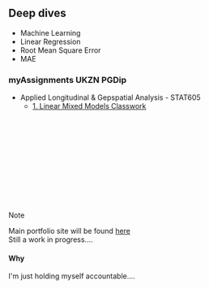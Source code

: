 ## Deep dives
  - Machine Learning
  - Linear Regression
  - Root Mean Square Error
  - MAE

### myAssignments UKZN PGDip
  - Applied Longitudinal & Gepspatial Analysis - STAT605
    - [1. Linear Mixed Models Classwork ](https://github.com/kgatman/datascience/tree/main/605/classwork_chp1)
<br>
<br>
<br>
<br>
<br>
<br>
<br>
<br>
<br>
<br>


> [!NOTE]  
  > Main portfolio site will be found [here](https://kgatman.github.io/) <br>
  > Still a work in progress....


#### Why
I'm just holding myself accountable....